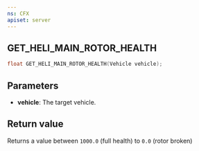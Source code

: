 ```yaml
---
ns: CFX
apiset: server
---
```

## GET_HELI_MAIN_ROTOR_HEALTH

```c
float GET_HELI_MAIN_ROTOR_HEALTH(Vehicle vehicle);
```

## Parameters
* **vehicle**: The target vehicle.

## Return value
Returns a value between `1000.0` (full health) to `0.0` (rotor broken)
